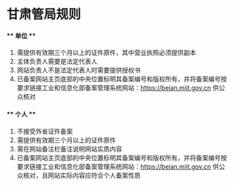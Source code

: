 

# 甘肃管局规则

<!-- tabs:start -->

#### ** 单位 **

1. 需提供有效期三个月以上的证件原件，其中营业执照必须提供副本                                                                                                          
2. 主体负责人需要是法定代表人                                                                                                                                               
3. 网站负责人不是法定代表人时需要提供授权书                                                                                                                                                                                                                                                                                                          
7. 已备案网站主页底部的中央位置标明其备案编号和版权所有，并将备案编号按要求链接工业和信息化部备案管理系统网站：https://beian.miit.gov.cn 供公众核对 

#### ** 个人 **

1. 不接受外省证件备案                                                                                                                  
2. 需提供有效期三个月以上的证件原件                                                                                                                                                                                                                            
3. 需在网站备注栏备注说明网站实质内容                                                                                                                                                                            
6. 已备案网站主页底部的中央位置标明其备案编号和版权所有，并将备案编号按要求链接工业和信息化部备案管理系统网站：https://beian.miit.gov.cn 供公众核对，且网站实际内容应符合个人备案性质 

<!-- tabs:end -->